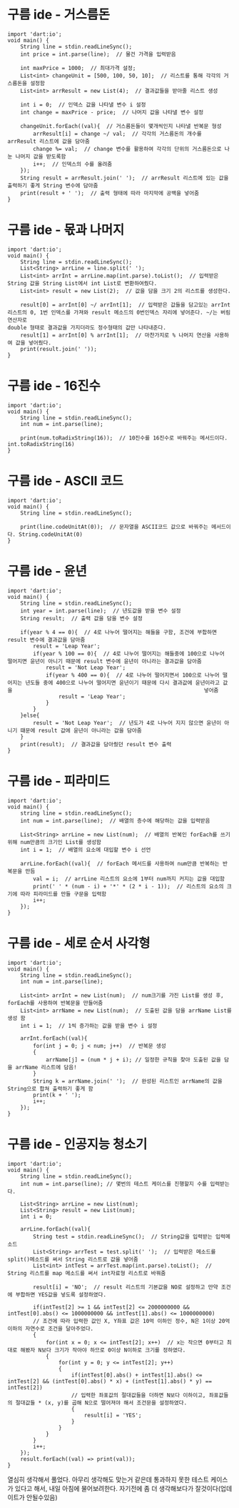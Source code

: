 # 구름 ide - 거스름돈

	import 'dart:io';
	void main() {
		String line = stdin.readLineSync();
		int price = int.parse(line);  // 물건 가격을 입력받음

		int maxPrice = 1000;  // 최대가격 설정;
		List<int> changeUnit = [500, 100, 50, 10];  // 리스트를 통해 각각의 거스름돈을 설정함
		List<int> arrResult = new List(4);  // 결과값들을 받아줄 리스트 생성

		int i = 0;  // 인덱스 값을 나타낼 변수 i 설정
		int change = maxPrice - price;  // 나머지 값을 나타낼 변수 설정 

		changeUnit.forEach((val){  // 거스름돈들이 몇개씩인지 나타낼 반복문 형성
			arrResult[i] = change ~/ val;  // 각각의 거스름돈의 개수를 arrResult 리스트에 값을 담아줌
			change %= val;  // change 변수를 활용하여 각각의 단위의 거스름돈으로 나눈 나머지 값을 받도록함
			i++;  // 인덱스의 수를 올려줌
		});
		String result = arrResult.join(' ');  // arrResult 리스트에 있는 값을 출력하기 좋게 String 변수에 담아줌
		print(result + ' ');  // 출력 형태에 따라 마지막에 공백을 넣어줌
	}

# 구름 ide - 몫과 나머지

	import 'dart:io';
	void main() {
		String line = stdin.readLineSync();
		List<String> arrLine = line.split(' ');
		List<int> arrInt = arrLine.map(int.parse).toList();  // 입력받은 String 값을 String List에서 int List로 변환하여줬다.
		List<int> result = new List(2);  // 값을 담을 크기 2의 리스트를 생성한다.

		result[0] = arrInt[0] ~/ arrInt[1];  // 입력받은 값들을 담고있는 arrInt 리스트의 0, 1번 인덱스를 가져와 result 메소드의 0번인덱스 자리에 넣어준다. ~/는 버림 연산자로                                                             double 형태로 결과값을 가지더라도 정수형태의 값만 나타내준다. 
		result[1] = arrInt[0] % arrInt[1];  // 마찬가지로 % 나머지 연산을 사용하여 값을 넣어줬다.
		print(result.join(' '));
	}

# 구름 ide - 16진수

	import 'dart:io';
	void main() {
		String line = stdin.readLineSync();
		int num = int.parse(line);

		print(num.toRadixString(16));  // 10진수를 16진수로 바꿔주는 메서드이다. int.toRadixString(16)
	}

# 구름 ide - ASCII 코드

	import 'dart:io';
	void main() {
		String line = stdin.readLineSync(); 

		print(line.codeUnitAt(0));  // 문자열을 ASCII코드 값으로 바꿔주는 메서드이다. String.codeUnitAt(0)
	}

# 구름 ide - 윤년

	import 'dart:io';
	void main() {
		String line = stdin.readLineSync();
		int year = int.parse(line);  // 년도값을 받을 변수 설정
		String result;  // 출력 값을 담을 변수 설정

		if(year % 4 == 0){  // 4로 나누어 떨어지는 해들을 구함, 조건에 부합하면 result 변수에 결과값을 담아줌
			result = 'Leap Year';
			if(year % 100 == 0){  // 4로 나누어 떨어지는 해들중에 100으로 나누어 떨어지면 윤년이 아니기 때문에 result 변수에 윤년이 아니라는 결과값을 담아줌
				result = 'Not Leap Year';
				if(year % 400 == 0){  // 4로 나누어 떨어지면서 100으로 나누어 떨어지는 년도들 중에 400으로 나누어 떨어지면 윤년이기 때문에 다시 결과값에 윤년이라고 값을                                                            넣어줌
					result = 'Leap Year';
				}
			}
		}else{
			result = 'Not Leap Year';  // 년도가 4로 나누어 지지 않으면 윤년이 아니기 떄문에 result 값에 윤년이 아니라는 값을 담아줌
		}
		print(result);  // 결과값을 담아줬던 result 변수 출력
	}

# 구름 ide - 피라미드

	import 'dart:io';
	void main() {
		string line = stdin.readLineSync();
		int num = int.parse(line);  // 배열의 층수에 해당하는 값을 입력받음

		List<String> arrLine = new List(num);  // 배열의 반복인 forEach를 쓰기위해 num만큼의 크기인 List를 생성함
		int i = 1;  // 배열의 요소에 대입할 변수 i 선언

		arrLine.forEach((val){  // forEach 메서드를 사용하여 num만큼 반복하는 반복문을 만듬
			val = i;  // arrLine 리스트의 요소에 1부터 num까지 커지는 값을 대입함
			print(' ' * (num - i) + '*' * (2 * i - 1));  // 리스트의 요소의 크기에 따라 피라미드를 만들 구문을 입력함
			i++;
		});
	}

# 구름 ide - 세로 순서 사각형

	import 'dart:io';
	void main() {
		String line = stdin.readLineSync();
		int num = int.parse(line);

		List<int> arrInt = new List(num);  // num크기를 가진 List를 생성 후, forEach를 사용하여 반복문을 만들어줌
		List<int> arrName = new List(num);  // 도출된 값을 담을 arrName List를 생성 함
		int i = 1;  // 1씩 증가하는 값을 받을 변수 i 설정

		arrInt.forEach((val){
			for(int j = 0; j < num; j++)  // 반복문 생성
			{
				arrName[j] = (num * j + i);	// 일정한 규칙을 찾아 도출된 값을 담을 arrName 리스트에 담음!
			}
			String k = arrName.join(' ');  // 완성된 리스트인 arrName의 값을 String으로 합쳐 출력하기 좋게 함
			print(k + ' ');
			i++;
		});
	}

# 구름 ide - 인공지능 청소기

	import 'dart:io';
	void main() {
		String line = stdin.readLineSync();
		int num = int.parse(line); // 몇번의 테스트 케이스를 진행할지 수를 입력받는다.

		List<String> arrLine = new List(num);
		List<String> result = new List(num);
		int i = 0;

		arrLine.forEach((val){
			String test = stdin.readLineSync();  // String값을 입력받는 입력메소드
			List<String> arrTest = test.split(' ');  // 입력받은 메소드를 split()메소드를 써서 String 리스트로 값을 넣어줌
			List<int> intTest = arrTest.map(int.parse).toList();  // String 리스트를 map 메소드를 써서 int자료형 리스트로 바꿔줌

			result[i] = 'NO';  // result 리스트의 기본값을 NO로 설정하고 만약 조건에 부합하면 YES값을 넣도록 설정하였다.

			if(intTest[2] >= 1 && intTest[2] <= 2000000000 && intTest[0].abs() <= 1000000000 && intTest[1].abs() <= 1000000000) 
			// 조건에 따라 입력한 값인 X, Y좌표 값은 10억 이하인 정수, N은 1이상 20억 이하의 자연수로 조건을 달아주었다. 
			{
				for(int x = 0; x <= intTest[2]; x++)  // x는 작으면 0부터고 최대로 해봤자 N보다 크기가 작아야 하므로 0이상 N이하로 크기를 정하였다.
				{
					for(int y = 0; y <= intTest[2]; y++)
					{
						if(intTest[0].abs() + intTest[1].abs() <= intTest[2] && (intTest[0].abs() * x) + (intTest[1].abs() * y) == intTest[2]) 
						// 입력한 좌표값의 절대값들을 더하면 N보다 이하이고, 좌표값들의 절대값들 * (x, y)를 곱해 N으로 떨어져야 해서 조건문을 설정하였다.
						{
							result[i] = 'YES';
						}
					}
				}
			}
			i++;
		});
		result.forEach((val) => print(val));
	}

열심히 생각해서 풀었다. 아무리 생각해도 맞는거 같은데 통과하지 못한 테스트 케이스가 있다고 해서, 내일 아침에 물어보려한다. 자기전에 좀 더 생각해보다가 잘것이다(업데이트가 안될수있음)
